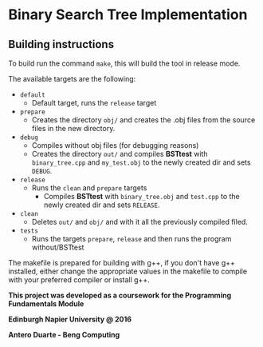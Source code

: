 Binary Search Tree Implementation
=================================

## Building instructions

To build run the command `make`, this will build the tool in release mode.

The available targets are the following:
* `default`
    * Default target, runs the `release` target
* `prepare`
    * Creates the directory `obj/` and creates the .obj files from the source files in the new directory.
* `debug`
    * Compiles without obj files (for debugging reasons)
    * Creates the directory `out/` and compiles **BSTtest** with `binary_tree.cpp` and `my_test.obj` to the newly created dir and sets `DEBUG`.
* `release`
    * Runs the `clean` and `prepare` targets
      * Compiles **BSTtest** with `binary_tree.obj` and `test.cpp` to the newly created dir and sets `RELEASE`.
* `clean`
    * Deletes `out/` and `obj/` and with it all the previously compiled filed.
* `tests`
    * Runs the targets `prepare`, `release` and then runs the program without/BSTtest

The makefile is prepared for building with g++, if you don't have g++ installed, either change the appropriate values in the makefile to compile with your preferred compiler or install g++.


**This project was developed as a coursework for the Programming Fundamentals Module**

**Edinburgh Napier University @ 2016**

**Antero Duarte - Beng Computing**